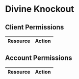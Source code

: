 # Divine Knockout


## Client Permissions
| Resource | Action |
| - | - |

## Account Permissions
| Resource | Action |
| - | - |

